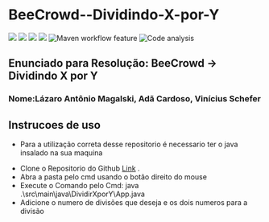 # BeeCrowd--Dividindo-X-por-Y
![](https://img.shields.io/github/issues/acarddoso/BeeCrowd--Dividindo-X-por-Y)
![](https://img.shields.io/github/forks/acarddoso/BeeCrowd--Dividindo-X-por-Y)
![](https://img.shields.io/github/stars/acarddoso/BeeCrowd--Dividindo-X-por-Y)
![](https://img.shields.io/github/license/acarddoso/BeeCrowd--Dividindo-X-por-Y)
![Maven workflow feature](https://github.com/acarddoso/BeeCrowd--Dividindo-X-por-Y/actions/workflows/maven.yml/badge.svg)
![Code analysis](https://github.com/acarddoso/BeeCrowd--Dividindo-X-por-Y/actions/workflows/apisec-scan.yml/badge.svg)

## Enunciado para Resolução: BeeCrowd -> Dividindo X por Y

### Nome:Lázaro Antônio Magalski, Adã Cardoso, Vinícius Schefer




## Instrucoes de uso

- Para a utilização correta desse repositorio é necessario ter o java insalado na sua maquina
+ Clone o Repositorio do Github [Link](https://github.com/acarddoso/BeeCrowd--Dividindo-X-por-Y "Github") . 
+ Abra a pasta pelo cmd usando o botão direito do mouse
+ Execute o Comando pelo Cmd: java 
.\src\main\java\DividirXporY\App.java
+ Adicione o numero de divisões que deseja e os dois numeros para a divisão            
